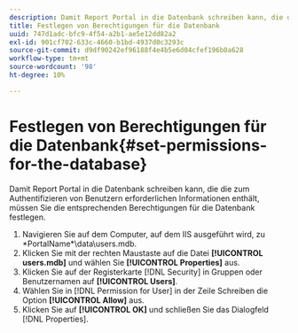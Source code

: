 ```yaml
---
description: Damit Report Portal in die Datenbank schreiben kann, die die zum Authentifizieren von Benutzern erforderlichen Informationen enthält, müssen Sie die entsprechenden Berechtigungen für die Datenbank festlegen.
title: Festlegen von Berechtigungen für die Datenbank
uuid: 747d1adc-bfc9-4f54-a2b1-ae5e12dd82a2
exl-id: 901cf702-633c-4660-b1bd-4937d0c3293c
source-git-commit: d9df90242ef96188f4e4b5e6d04cfef196b0a628
workflow-type: tm+mt
source-wordcount: '98'
ht-degree: 10%

---
```


# Festlegen von Berechtigungen für die Datenbank{#set-permissions-for-the-database}

Damit Report Portal in die Datenbank schreiben kann, die die zum Authentifizieren von Benutzern erforderlichen Informationen enthält, müssen Sie die entsprechenden Berechtigungen für die Datenbank festlegen.

1. Navigieren Sie auf dem Computer, auf dem IIS ausgeführt wird, zu \*PortalName*\data\users.mdb.
1. Klicken Sie mit der rechten Maustaste auf die Datei **[!UICONTROL users.mdb]** und wählen Sie **[!UICONTROL Properties]** aus.
1. Klicken Sie auf der Registerkarte [!DNL Security] in Gruppen oder Benutzernamen auf **[!UICONTROL Users]**.
1. Wählen Sie in [!DNL Permission for User] in der Zeile Schreiben die Option **[!UICONTROL Allow]** aus.
1. Klicken Sie auf **[!UICONTROL OK]** und schließen Sie das Dialogfeld [!DNL Properties].
